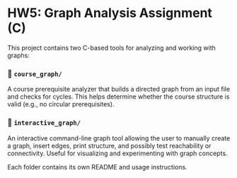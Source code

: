 # HW5: Graph Analysis Assignment (C)

This project contains two C-based tools for analyzing and working with graphs:

### 📁 `course_graph/`
A course prerequisite analyzer that builds a directed graph from an input file and checks for cycles. This helps determine whether the course structure is valid (e.g., no circular prerequisites).

### 📁 `interactive_graph/`
An interactive command-line graph tool allowing the user to manually create a graph, insert edges, print structure, and possibly test reachability or connectivity. Useful for visualizing and experimenting with graph concepts.

Each folder contains its own README and usage instructions.
